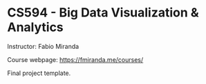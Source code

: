 # CS594 - Big Data Visualization & Analytics

Instructor: Fabio Miranda

Course webpage: https://fmiranda.me/courses/

Final project template.
